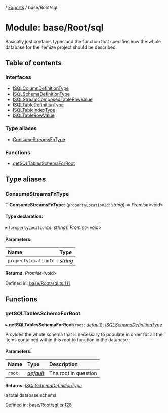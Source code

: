 [](../README.md) / [Exports](../modules.md) / base/Root/sql

# Module: base/Root/sql

Basically just contains types and the function that specifies how the whole
database for the itemize project should be described

## Table of contents

### Interfaces

- [ISQLColumnDefinitionType](../interfaces/base_root_sql.isqlcolumndefinitiontype.md)
- [ISQLSchemaDefinitionType](../interfaces/base_root_sql.isqlschemadefinitiontype.md)
- [ISQLStreamComposedTableRowValue](../interfaces/base_root_sql.isqlstreamcomposedtablerowvalue.md)
- [ISQLTableDefinitionType](../interfaces/base_root_sql.isqltabledefinitiontype.md)
- [ISQLTableIndexType](../interfaces/base_root_sql.isqltableindextype.md)
- [ISQLTableRowValue](../interfaces/base_root_sql.isqltablerowvalue.md)

### Type aliases

- [ConsumeStreamsFnType](base_root_sql.md#consumestreamsfntype)

### Functions

- [getSQLTablesSchemaForRoot](base_root_sql.md#getsqltablesschemaforroot)

## Type aliases

### ConsumeStreamsFnType

Ƭ **ConsumeStreamsFnType**: (`propertyLocationId`: *string*) => *Promise*<void\>

#### Type declaration:

▸ (`propertyLocationId`: *string*): *Promise*<void\>

#### Parameters:

Name | Type |
:------ | :------ |
`propertyLocationId` | *string* |

**Returns:** *Promise*<void\>

Defined in: [base/Root/sql.ts:111](https://github.com/onzag/itemize/blob/11a98dec/base/Root/sql.ts#L111)

## Functions

### getSQLTablesSchemaForRoot

▸ **getSQLTablesSchemaForRoot**(`root`: [*default*](../classes/base_root.default.md)): [*ISQLSchemaDefinitionType*](../interfaces/base_root_sql.isqlschemadefinitiontype.md)

Provides the whole schema that is necessary to populate
in order for all the items contained within this root
to function in the database

#### Parameters:

Name | Type | Description |
:------ | :------ | :------ |
`root` | [*default*](../classes/base_root.default.md) | The root in question   |

**Returns:** [*ISQLSchemaDefinitionType*](../interfaces/base_root_sql.isqlschemadefinitiontype.md)

a total database schema

Defined in: [base/Root/sql.ts:128](https://github.com/onzag/itemize/blob/11a98dec/base/Root/sql.ts#L128)
